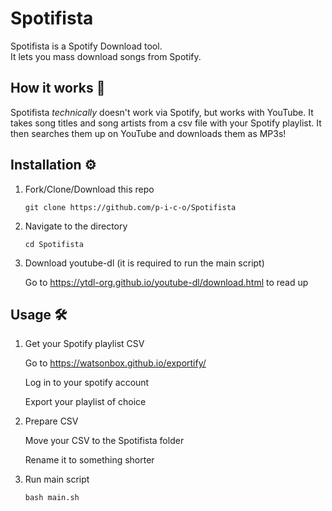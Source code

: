 # Spotifista

Spotifista is a Spotify Download tool.\
It lets you mass download songs from Spotify.

## How it works 🔎
Spotifista *technically* doesn't work via Spotify, but works with YouTube. It takes song titles and song artists from a csv file with your Spotify
playlist. It then searches them up on YouTube and downloads them as MP3s!




## Installation ⚙️

1. Fork/Clone/Download this repo
    
    `git clone https://github.com/p-i-c-o/Spotifista`
    
2. Navigate to the directory
    
    `cd Spotifista`
    
3. Download youtube-dl    (it is required to run the main script)
    
    Go to https://ytdl-org.github.io/youtube-dl/download.html to read up
   
   
## Usage 🛠️
1. Get your Spotify playlist CSV

    Go to https://watsonbox.github.io/exportify/
    
    Log in to your spotify account
    
    Export your playlist of choice
    
    
2. Prepare CSV

    Move your CSV to the Spotifista folder
    
    Rename it to something shorter
    
    
3. Run main script

    `bash main.sh`
